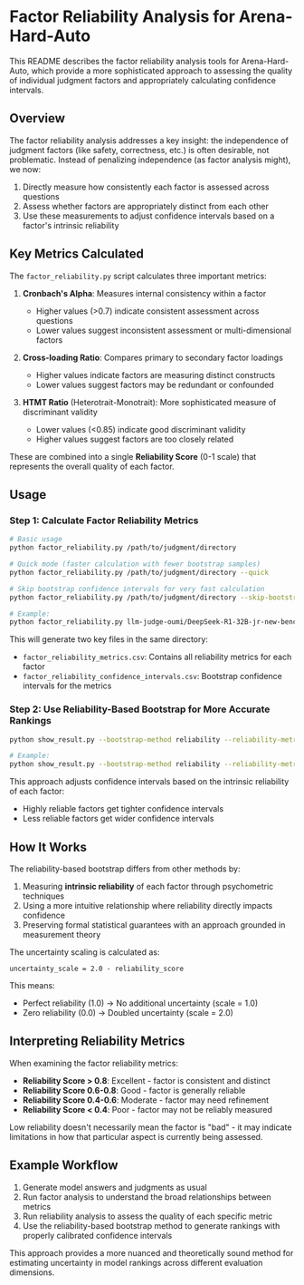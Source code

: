 # Factor Reliability Analysis for Arena-Hard-Auto

This README describes the factor reliability analysis tools for Arena-Hard-Auto, which provide a more sophisticated approach to assessing the quality of individual judgment factors and appropriately calculating confidence intervals.

## Overview

The factor reliability analysis addresses a key insight: the independence of judgment factors (like safety, correctness, etc.) is often desirable, not problematic. Instead of penalizing independence (as factor analysis might), we now:

1. Directly measure how consistently each factor is assessed across questions
2. Assess whether factors are appropriately distinct from each other
3. Use these measurements to adjust confidence intervals based on a factor's intrinsic reliability

## Key Metrics Calculated

The `factor_reliability.py` script calculates three important metrics:

1. **Cronbach's Alpha**: Measures internal consistency within a factor
   - Higher values (>0.7) indicate consistent assessment across questions
   - Lower values suggest inconsistent assessment or multi-dimensional factors

2. **Cross-loading Ratio**: Compares primary to secondary factor loadings
   - Higher values indicate factors are measuring distinct constructs
   - Lower values suggest factors may be redundant or confounded

3. **HTMT Ratio** (Heterotrait-Monotrait): More sophisticated measure of discriminant validity
   - Lower values (<0.85) indicate good discriminant validity
   - Higher values suggest factors are too closely related

These are combined into a single **Reliability Score** (0-1 scale) that represents the overall quality of each factor.

## Usage

### Step 1: Calculate Factor Reliability Metrics

```bash
# Basic usage
python factor_reliability.py /path/to/judgment/directory

# Quick mode (faster calculation with fewer bootstrap samples)
python factor_reliability.py /path/to/judgment/directory --quick

# Skip bootstrap confidence intervals for very fast calculation
python factor_reliability.py /path/to/judgment/directory --skip-bootstrap

# Example:
python factor_reliability.py llm-judge-oumi/DeepSeek-R1-32B-jr-new-bench/DeepSeek-R1_processed
```

This will generate two key files in the same directory:
- `factor_reliability_metrics.csv`: Contains all reliability metrics for each factor
- `factor_reliability_confidence_intervals.csv`: Bootstrap confidence intervals for the metrics

### Step 2: Use Reliability-Based Bootstrap for More Accurate Rankings

```bash
python show_result.py --bootstrap-method reliability --reliability-metrics-path /path/to/factor_reliability_metrics.csv

# Example:
python show_result.py --bootstrap-method reliability --reliability-metrics-path llm-judge-oumi/DeepSeek-R1-32B-jr-new-bench/DeepSeek-R1_processed/factor_reliability_metrics.csv
```

This approach adjusts confidence intervals based on the intrinsic reliability of each factor:
- Highly reliable factors get tighter confidence intervals
- Less reliable factors get wider confidence intervals

## How It Works

The reliability-based bootstrap differs from other methods by:

1. Measuring **intrinsic reliability** of each factor through psychometric techniques
2. Using a more intuitive relationship where reliability directly impacts confidence
3. Preserving formal statistical guarantees with an approach grounded in measurement theory

The uncertainty scaling is calculated as:
```
uncertainty_scale = 2.0 - reliability_score
```

This means:
- Perfect reliability (1.0) → No additional uncertainty (scale = 1.0)
- Zero reliability (0.0) → Doubled uncertainty (scale = 2.0)

## Interpreting Reliability Metrics

When examining the factor reliability metrics:

- **Reliability Score > 0.8**: Excellent - factor is consistent and distinct
- **Reliability Score 0.6-0.8**: Good - factor is generally reliable
- **Reliability Score 0.4-0.6**: Moderate - factor may need refinement
- **Reliability Score < 0.4**: Poor - factor may not be reliably measured

Low reliability doesn't necessarily mean the factor is "bad" - it may indicate limitations in how that particular aspect is currently being assessed.

## Example Workflow

1. Generate model answers and judgments as usual
2. Run factor analysis to understand the broad relationships between metrics
3. Run reliability analysis to assess the quality of each specific metric
4. Use the reliability-based bootstrap method to generate rankings with properly calibrated confidence intervals

This approach provides a more nuanced and theoretically sound method for estimating uncertainty in model rankings across different evaluation dimensions.